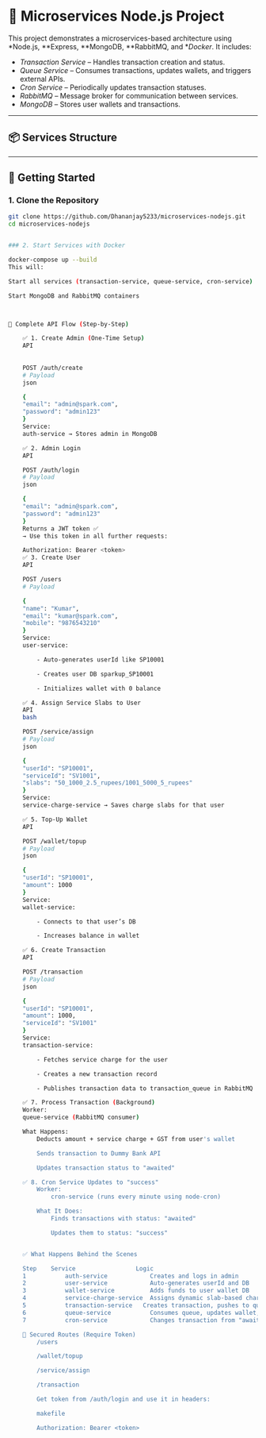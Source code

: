 # 🧩 Microservices Node.js Project

This project demonstrates a microservices-based architecture using *Node.js, **Express, **MongoDB, **RabbitMQ, and **Docker*. It includes:

- *Transaction Service* – Handles transaction creation and status.
- *Queue Service* – Consumes transactions, updates wallets, and triggers external APIs.
- *Cron Service* – Periodically updates transaction statuses.
- *RabbitMQ* – Message broker for communication between services.
- *MongoDB* – Stores user wallets and transactions.

---

## 📦 Services Structure

---

## 🚀 Getting Started

### 1. Clone the Repository

```bash
git clone https://github.com/Dhananjay5233/microservices-nodejs.git
cd microservices-nodejs


### 2. Start Services with Docker

docker-compose up --build
This will:

Start all services (transaction-service, queue-service, cron-service)

Start MongoDB and RabbitMQ containers



🔁 Complete API Flow (Step-by-Step)

    ✅ 1. Create Admin (One-Time Setup)
    API
    
    
    POST /auth/create
    # Payload
    json

    {
    "email": "admin@spark.com",
    "password": "admin123"
    }
    Service:
    auth-service → Stores admin in MongoDB

    ✅ 2. Admin Login
    API

    POST /auth/login
    # Payload
    json

    {
    "email": "admin@spark.com",
    "password": "admin123"
    }
    Returns a JWT token ✅
    → Use this token in all further requests:

    Authorization: Bearer <token>
    ✅ 3. Create User
    API

    POST /users
    # Payload

    {
    "name": "Kumar",
    "email": "kumar@spark.com",
    "mobile": "9876543210"
    }
    Service:
    user-service:

        - Auto-generates userId like SP10001

        - Creates user DB sparkup_SP10001

        - Initializes wallet with 0 balance

    ✅ 4. Assign Service Slabs to User
    API
    bash

    POST /service/assign
    # Payload
    json

    {
    "userId": "SP10001",
    "serviceId": "SV1001",
    "slabs": "50_1000_2.5_rupees/1001_5000_5_rupees"
    }
    Service:
    service-charge-service → Saves charge slabs for that user

    ✅ 5. Top-Up Wallet
    API

    POST /wallet/topup
    # Payload
    json

    {
    "userId": "SP10001",
    "amount": 1000
    }
    Service:
    wallet-service:

        - Connects to that user’s DB

        - Increases balance in wallet

    ✅ 6. Create Transaction
    API

    POST /transaction
    # Payload
    json

    {
    "userId": "SP10001",
    "amount": 1000,
    "serviceId": "SV1001"
    }
    Service:
    transaction-service:

        - Fetches service charge for the user

        - Creates a new transaction record

        - Publishes transaction data to transaction_queue in RabbitMQ

    ✅ 7. Process Transaction (Background)
    Worker:
    queue-service (RabbitMQ consumer)

    What Happens:
        Deducts amount + service charge + GST from user's wallet

        Sends transaction to Dummy Bank API

        Updates transaction status to "awaited"

    ✅ 8. Cron Service Updates to "success"
        Worker:
            cron-service (runs every minute using node-cron)

        What It Does:
            Finds transactions with status: "awaited"

            Updates them to status: "success"


    ✅ What Happens Behind the Scenes

    Step	Service	                Logic
    1	        auth-service	        Creates and logs in admin
    2	        user-service	        Auto-generates userId and DB
    3	        wallet-service	        Adds funds to user wallet DB
    4	        service-charge-service	Assigns dynamic slab-based charges
    5	        transaction-service	  Creates transaction, pushes to queue
    6	        queue-service	        Consumes queue, updates wallet, calls dummy bank API
    7	        cron-service	        Changes transaction from "awaited" to "success" periodically

    🔐 Secured Routes (Require Token)
        /users

        /wallet/topup

        /service/assign

        /transaction

        Get token from /auth/login and use it in headers:

        makefile

        Authorization: Bearer <token>
